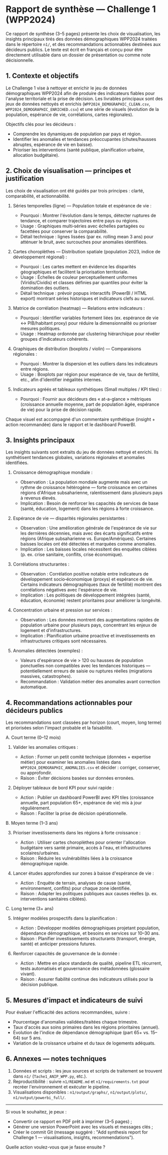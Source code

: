 # Rapport de synthèse — Challenge 1 (WPP2024)

Ce rapport de synthèse (3–5 pages) présente les choix de visualisation, les insights principaux tirés des données démographiques WPP2024 traitées dans le répertoire `n1/`, et des recommandations actionnables destinées aux décideurs publics. Le texte est écrit en français et conçu pour être directement utilisable dans un dossier de présentation ou comme note décisionnelle.

## 1. Contexte et objectifs

Le Challenge 1 vise à nettoyer et enrichir le jeu de données démographiques WPP2024 afin de produire des indicateurs fiables pour l'analyse territoriale et la prise de décision. Les livrables principaux sont des jeux de données nettoyés et enrichis (`WPP2024_DEMOGRAPHIC_CLEAN.csv`, `WPP2024_DEMOGRAPHIC_ENRICHED.csv`) et une série de visuels (évolution de la population, espérance de vie, corrélations, cartes régionales).

Objectifs clés pour les décideurs :
- Comprendre les dynamiques de population par pays et région.
- Identifier les anomalies et tendances préoccupantes (chutes/hausses abruptes, espérance de vie en baisse).
- Prioriser les interventions (santé publique, planification urbaine, allocation budgétaire).

## 2. Choix de visualisation — principes et justification

Les choix de visualisation ont été guidés par trois principes : clarté, comparabilité, et actionnabilité.

1. Séries temporelles (ligne) — Population totale et espérance de vie :
   - Pourquoi : Montrer l'évolution dans le temps, détecter ruptures de tendance, et comparer trajectoires entre pays ou régions.
   - Usage : Graphiques multi‑séries avec échelles partagées ou facettées pour conserver la comparabilité.
   - Détail technique : lignes lissées (par ex. rolling mean 3 ans) pour atténuer le bruit, avec surcouches pour anomalies identifiées.

2. Cartes choroplèthes — Distribution spatiale (population 2023, indice de développement régional) :
   - Pourquoi : Les cartes mettent en évidence les disparités géographiques et facilitent la priorisation territoriale.
   - Usage : Échelles de couleur perceptuellement uniformes (Viridis/Cividis) et classes définies par quantiles pour éviter la domination des outliers.
   - Détail technique : prévoir popups interactifs (PowerBI / HTML export) montrant séries historiques et indicateurs clefs au survol.

3. Matrice de corrélation (heatmap) — Relations entre indicateurs :
   - Pourquoi : Identifier variables fortement liées (ex. espérance de vie ↔ PIB/habitant proxy) pour réduire la dimensionnalité ou prioriser mesures politiques.
   - Usage : Heatmap ordonnée par clustering hiérarchique pour révéler groupes d'indicateurs cohérents.

4. Graphiques de distribution (boxplots / violin) — Comparaisons régionales :
   - Pourquoi : Montrer la dispersion et les outliers dans les indicateurs entre régions.
   - Usage : Boxplots par région pour espérance de vie, taux de fertilité, etc., afin d'identifier inégalités internes.

5. Indicateurs agréés et tableaux synthétiques (Small multiples / KPI tiles) :
   - Pourquoi : Fournir aux décideurs des « at-a-glance » métriques (croissance annuelle moyenne, part de population âgée, espérance de vie) pour la prise de décision rapide.

Chaque visuel est accompagné d'un commentaire synthétique (insight + action recommandée) dans le rapport et le dashboard PowerBI.

## 3. Insights principaux

Les insights suivants sont extraits du jeu de données nettoyé et enrichi. Ils synthétisent tendances globales, variations régionales et anomalies identifiées.

1. Croissance démographique mondiale :
   - Observation : La population mondiale augmente mais avec un rythme de croissance hétérogène — forte croissance en certaines régions d'Afrique subsaharienne, ralentissement dans plusieurs pays à revenus élevés.
   - Implication : Besoin de renforcer les capacités de services de base (santé, éducation, logement) dans les régions à forte croissance.

2. Espérance de vie — disparités régionales persistantes :
   - Observation : Une amélioration générale de l'espérance de vie sur les dernières décennies, mais avec des écarts significatifs entre régions (Afrique subsaharienne vs. Europe/Amériques). Certaines baisses locales ont été détectées et marquées comme anomalies.
   - Implication : Les baisses locales nécessitent des enquêtes ciblées (p. ex. crise sanitaire, conflits, crise économique).

3. Corrélations structurantes :
   - Observation : Corrélation positive notable entre indicateurs de développement socio‑économique (proxys) et espérance de vie. Certains indicateurs démographiques (taux de fertilité) montrent des corrélations négatives avec l'espérance de vie.
   - Implication : Les politiques de développement intégrées (santé, éducation, économie) restent prioritaires pour améliorer la longévité.

4. Concentration urbaine et pression sur services :
   - Observation : Les données montrent des augmentations rapides de population urbaine pour plusieurs pays, concentrant les enjeux de logement et d'infrastructures.
   - Implication : Planification urbaine proactive et investissements en infrastructures critiques sont nécessaires.

5. Anomalies détectées (exemples) :
   - Valeurs d'espérance de vie > 120 ou hausses de population ponctuelles non compatibles avec les tendances historiques — potentiellement erreurs de saisie ou ruptures réelles (migrations massives, catastrophes).
   - Recommandation : Validation métier des anomalies avant correction automatique.

## 4. Recommandations actionnables pour décideurs publics

Les recommandations sont classées par horizon (court, moyen, long terme) et priorisées selon l'impact probable et la faisabilité.

A. Court terme (0–12 mois)

1. Valider les anomalies critiques :
   - Action : Former un petit comité technique (données + expertise métier) pour examiner les anomalies listées dans `WPP2024_DEMOGRAPHIC_ANOMALIES.csv` et décider : corriger, conserver, ou approfondir.
   - Raison : Éviter décisions basées sur données erronées.

2. Déployer tableaux de bord KPI pour suivi rapide :
   - Action : Publier un dashboard PowerBI avec KPI tiles (croissance annuelle, part population 65+, espérance de vie) mis à jour régulièrement.
   - Raison : Faciliter la prise de décision opérationnelle.

B. Moyen terme (1–3 ans)

3. Prioriser investissements dans les régions à forte croissance :
   - Action : Utiliser cartes choroplèthes pour orienter l'allocation budgétaire vers santé primaire, accès à l'eau, et infrastructures scolaires/urbaines.
   - Raison : Réduire les vulnérabilités liées à la croissance démographique rapide.

4. Lancer études approfondies sur zones à baisse d'espérance de vie :
   - Action : Enquête de terrain, analyses de cause (santé, environnement, conflits) pour chaque zone identifiée.
   - Raison : Adapter les politiques publiques aux causes réelles (p. ex. interventions sanitaires ciblées).

C. Long terme (3+ ans)

5. Intégrer modèles prospectifs dans la planification :
   - Action : Développer modèles démographiques projetant population, dépendance démographique, et besoins en services sur 10–30 ans.
   - Raison : Planifier investissements structurants (transport, énergie, santé) et anticiper pressions futures.

6. Renforcer capacités de gouvernance de la donnée :
   - Action : Mettre en place standards de qualité, pipeline ETL récurrent, tests automatisés et gouvernance des métadonnées (glossaire vivant).
   - Raison : Assurer fiabilité continue des indicateurs utilisés pour la décision publique.

## 5. Mesures d'impact et indicateurs de suivi

Pour évaluer l'efficacité des actions recommandées, suivre :
- Pourcentage d'anomalies validées/traitées chaque trimestre.
- Taux d'accès aux soins primaires dans les régions prioritaires (annuel).
- Évolution de l'indice de dépendance démographique (part 65+ vs. 15–64) sur 5 ans.
- Variation de la croissance urbaine et du taux de logements adéquats.

## 6. Annexes — notes techniques

1. Données et scripts : les jeux sources et scripts de traitement se trouvent dans `n1/` (`Tache1_ANIP_WPP.py`, etc.).
2. Reproductibilité : suivre `n1/README.md` et `n1/requirements.txt` pour recréer l'environnement et exécuter le pipeline.
3. Visualisations disponibles : `n1/output/graphs/`, `n1/output/plots/`, `n1/output/powerbi_full/`.

---

Si vous le souhaitez, je peux :
- Convertir ce rapport en PDF prêt à imprimer (3–5 pages) ;
- Générer une version PowerPoint avec les visuels et messages clés ;
- Créer le commit Git (message suggéré : "Add synthesis report for Challenge 1 — visualisations, insights, recommendations").

Quelle action voulez-vous que je fasse ensuite ?
